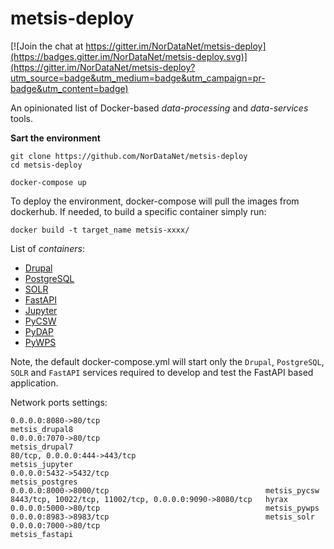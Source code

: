 # metsis-deploy

[![Join the chat at https://gitter.im/NorDataNet/metsis-deploy](https://badges.gitter.im/NorDataNet/metsis-deploy.svg)](https://gitter.im/NorDataNet/metsis-deploy?utm_source=badge&utm_medium=badge&utm_campaign=pr-badge&utm_content=badge)

An opinionated list of Docker-based *data-processing* and *data-services* tools.

**Sart the environment**
```
git clone https://github.com/NorDataNet/metsis-deploy
cd metsis-deploy

docker-compose up
```

To deploy the environment, docker-compose will pull the images from dockerhub.
If needed, to build a specific container simply run:

```docker build -t target_name metsis-xxxx/```


List of *containers*:

* [Drupal](metsis-drupal/README.md)
* [PostgreSQL](metsis-postgres/README.md) 
* [SOLR](metsis-solr/README.md) 
* [FastAPI](metsis-fastapi/README.md) 
* [Jupyter](metsis-jupyter/README.md) 
* [PyCSW](metsis-pycsw/README.md) 
* [PyDAP](metsis-pydap/README.md) 
* [PyWPS](metsis-pywps/README.md) 

Note, the default docker-compose.yml will start only the `Drupal`, `PostgreSQL`, `SOLR` and `FastAPI` services required to develop and test the FastAPI based application.

Network ports settings:
```
0.0.0.0:8080->80/tcp                                     metsis_drupal8
0.0.0.0:7070->80/tcp                                     metsis_drupal7
80/tcp, 0.0.0.0:444->443/tcp                             metsis_jupyter
0.0.0.0:5432->5432/tcp                                   metsis_postgres
0.0.0.0:8000->8000/tcp                                   metsis_pycsw
8443/tcp, 10022/tcp, 11002/tcp, 0.0.0.0:9090->8080/tcp   hyrax
0.0.0.0:5000->80/tcp                                     metsis_pywps
0.0.0.0:8983->8983/tcp                                   metsis_solr
0.0.0.0:7000->80/tcp                                     metsis_fastapi
```